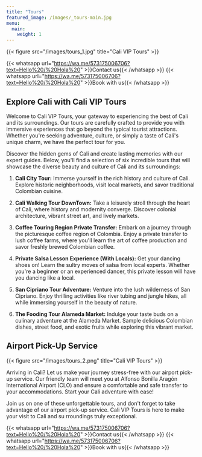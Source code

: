 ```yaml
---
title: "Tours"
featured_image: /images/_tours-main.jpg
menu:
  main:
    weight: 1
---
```


{{< figure src="/images/tours_1.jpg" title="Cali VIP Tours" >}}

{{< whatsapp url="https://wa.me/573175006706?text=Hello%20/%20Hola%20" >}}Contact us{{< /whatsapp >}}
{{< whatsapp url="https://wa.me/573175006706?text=Hello%20/%20Hola%20" >}}Book with us{{< /whatsapp >}}

## Explore Cali with Cali VIP Tours

Welcome to Cali VIP Tours, your gateway to experiencing the best of Cali and its surroundings. Our tours are carefully crafted to provide you with immersive experiences that go beyond the typical tourist attractions. Whether you're seeking adventure, culture, or simply a taste of Cali's unique charm, we have the perfect tour for you.

Discover the hidden gems of Cali and create lasting memories with our expert guides. Below, you'll find a selection of six incredible tours that will showcase the diverse beauty and culture of Cali and its surroundings:

1. **Cali City Tour:** Immerse yourself in the rich history and culture of Cali. Explore historic neighborhoods, visit local markets, and savor traditional Colombian cuisine.

2. **Cali Walking Tour DownTown:** Take a leisurely stroll through the heart of Cali, where history and modernity converge. Discover colonial architecture, vibrant street art, and lively markets.

3. **Coffee Touring Region Private Transfer:** Embark on a journey through the picturesque coffee region of Colombia. Enjoy a private transfer to lush coffee farms, where you'll learn the art of coffee production and savor freshly brewed Colombian coffee.

4. **Private Salsa Lesson Experience (With Locals):** Get your dancing shoes on! Learn the sultry moves of salsa from local experts. Whether you're a beginner or an experienced dancer, this private lesson will have you dancing like a local.

5. **San Cipriano Tour Adventure:** Venture into the lush wilderness of San Cipriano. Enjoy thrilling activities like river tubing and jungle hikes, all while immersing yourself in the beauty of nature.

6. **The Fooding Tour Alameda Market:** Indulge your taste buds on a culinary adventure at the Alameda Market. Sample delicious Colombian dishes, street food, and exotic fruits while exploring this vibrant market.

## Airport Pick-Up Service

{{< figure src="/images/tours_2.png" title="Cali VIP Tours" >}}

Arriving in Cali? Let us make your journey stress-free with our airport pick-up service. Our friendly team will meet you at Alfonso Bonilla Aragón International Airport (CLO) and ensure a comfortable and safe transfer to your accommodations. Start your Cali adventure with ease!

Join us on one of these unforgettable tours, and don't forget to take advantage of our airport pick-up service. Cali VIP Tours is here to make your visit to Cali and su rroundings truly exceptional.

{{< whatsapp url="https://wa.me/573175006706?text=Hello%20/%20Hola%20" >}}Contact us{{< /whatsapp >}}
{{< whatsapp url="https://wa.me/573175006706?text=Hello%20/%20Hola%20" >}}Book with us{{< /whatsapp >}}

